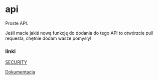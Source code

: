 # api
Proste API.

Jeśli macie jakiś nową funkcję do dodania do tego API to otwórzcie pull requesta, chętnie dodam wasze pomysły!

### linki
[SECURITY](SECURITY.md)

[Dokumentacja](https://apidocs.szewczuko.com/)
